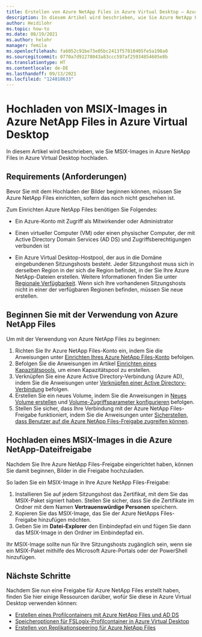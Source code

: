 ```yaml
---
title: Erstellen von Azure NetApp Files in Azure Virtual Desktop – Azure
description: In diesem Artikel wird beschrieben, wie Sie Azure NetApp Files in Azure Virtual Desktop erstellen.
author: Heidilohr
ms.topic: how-to
ms.date: 08/19/2021
ms.author: helohr
manager: femila
ms.openlocfilehash: fa6052c91be73e05bc2413f57810405fe5a198a0
ms.sourcegitcommit: 0770a7d91278043a83ccc597af25934854605e8b
ms.translationtype: HT
ms.contentlocale: de-DE
ms.lasthandoff: 09/13/2021
ms.locfileid: "124818633"
---
```

# <a name="upload-msix-images-to-azure-netapp-files-in-azure-virtual-desktop"></a>Hochladen von MSIX-Images in Azure NetApp Files in Azure Virtual Desktop

In diesem Artikel wird beschrieben, wie Sie MSIX-Images in Azure NetApp Files in Azure Virtual Desktop hochladen.

## <a name="requirements"></a>Requirements (Anforderungen)

Bevor Sie mit dem Hochladen der Bilder beginnen können, müssen Sie Azure NetApp Files einrichten, sofern das noch nicht geschehen ist.

Zum Einrichten Azure NetApp Files benötigen Sie Folgendes:

- Ein Azure-Konto mit Zugriff als Mitwirkender oder Administrator

- Einen virtueller Computer (VM) oder einen physischer Computer, der mit Active Directory Domain Services (AD DS) und Zugriffsberechtigungen verbunden ist

- Ein Azure Virtual Desktop-Hostpool, der aus in die Domäne eingebundenen Sitzungshosts besteht. Jeder Sitzungshost muss sich in derselben Region in der sich die Region befindet, in der Sie Ihre Azure NetApp-Dateien erstellen. Weitere Informationen finden Sie unter [Regionale Verfügbarkeit](https://azure.microsoft.com/global-infrastructure/services/?products=netapp). Wenn sich Ihre vorhandenen Sitzungshosts nicht in einer der verfügbaren Regionen befinden, müssen Sie neue erstellen.

## <a name="start-using-azure-netapp-files"></a>Beginnen Sie mit der Verwendung von Azure NetApp Files

Um mit der Verwendung von Azure NetApp Files zu beginnen:

1. Richten Sie Ihr Azure NetApp Files-Konto ein, indem Sie die Anweisungen unter [Einrichten Ihres Azure NetApp Files-Konto](create-fslogix-profile-container.md#set-up-your-azure-netapp-files-account) befolgen.
2. Befolgen Sie die Anweisungen im Artikel [Einrichten eines Kapazitätspools](../azure-netapp-files/azure-netapp-files-set-up-capacity-pool.md), um einen Kapazitätspool zu erstellen.
3. Verknüpfen Sie eine Azure Active Directory-Verbindung (Azure AD), indem Sie die Anweisungen unter [Verknüpfen einer Active Directory-Verbindung](create-fslogix-profile-container.md#join-an-active-directory-connection) befolgen.
4. Erstellen Sie ein neues Volume, indem Sie die Anweisungen in [Neues Volume erstellen](create-fslogix-profile-container.md#create-a-new-volume) und [Volume-Zugriffsparameter konfigurieren](create-fslogix-profile-container.md#configure-volume-access-parameters) befolgen.
5. Stellen Sie sicher, dass Ihre Verbindung mit der Azure NetApp Files-Freigabe funktioniert, indem Sie die Anweisungen unter [Sicherstellen, dass Benutzer auf die Azure NetApp Files-Freigabe zugreifen können](create-fslogix-profile-container.md#make-sure-users-can-access-the-azure-netapp-file-share).

## <a name="upload-an-msix-image-to-the-azure-netapp-file-share"></a>Hochladen eines MSIX-Images in die Azure NetApp-Dateifreigabe

Nachdem Sie Ihre Azure NetApp Files-Freigabe eingerichtet haben, können Sie damit beginnen, Bilder in die Freigabe hochzuladen.

So laden Sie ein MSIX-Image in Ihre Azure NetApp Files-Freigabe:

1. Installieren Sie auf jedem Sitzungshost das Zertifikat, mit dem Sie das MSIX-Paket signiert haben. Stellen Sie sicher, dass Sie die Zertifikate im Ordner mit dem Namen **Vertrauenswürdige Personen** speichern.
2. Kopieren Sie das MSIX-Image, das Sie der Azure NetApps Files-Freigabe hinzufügen möchten.
3. Geben Sie im **Datei-Explorer** den Einbindepfad ein und fügen Sie dann das MSIX-Image in den Ordner im Einbindepfad ein.

Ihr MSIX-Image sollte nun für Ihre Sitzungshosts zugänglich sein, wenn sie ein MSIX-Paket mithilfe des Microsoft Azure-Portals oder der PowerShell hinzufügen.

## <a name="next-steps"></a>Nächste Schritte

Nachdem Sie nun eine Freigabe für Azure NetApp Files erstellt haben, finden Sie hier einige Ressourcen darüber, wofür Sie diese in Azure Virtual Desktop verwenden können:

- [Erstellen eines Profilcontainers mit Azure NetApp Files und AD DS](create-fslogix-profile-container.md)
- [Speicheroptionen für FSLogix-Profilcontainer in Azure Virtual Desktop](store-fslogix-profile.md)
- [Erstellen von Replikationspeering für Azure NetApp Files](../azure-netapp-files/cross-region-replication-create-peering.md)
